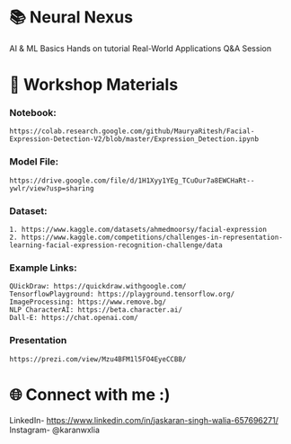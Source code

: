 # 📚 Neural Nexus
AI & ML Basics
Hands on tutorial 
Real-World Applications
Q&A Session

# 🎥 Workshop Materials
### Notebook: 
```
https://colab.research.google.com/github/MauryaRitesh/Facial-Expression-Detection-V2/blob/master/Expression_Detection.ipynb
```
### Model File:
```
https://drive.google.com/file/d/1H1Xyy1YEg_TCuOur7a8EWCHaRt--ywlr/view?usp=sharing
```
### Dataset: 
```
1. https://www.kaggle.com/datasets/ahmedmoorsy/facial-expression
2. https://www.kaggle.com/competitions/challenges-in-representation-learning-facial-expression-recognition-challenge/data
```
### Example Links: 
```
QUickDraw: https://quickdraw.withgoogle.com/
TensorflowPlayground: https://playground.tensorflow.org/  
ImageProcessing: https://www.remove.bg/
NLP CharacterAI: https://beta.character.ai/
Dall-E: https://chat.openai.com/
```
### Presentation 
```
https://prezi.com/view/Mzu4BFM1l5FO4EyeCCBB/
```

# 🌐 Connect with me :)
LinkedIn- https://www.linkedin.com/in/jaskaran-singh-walia-657696271/ <br>
Instagram- @karanwxlia


